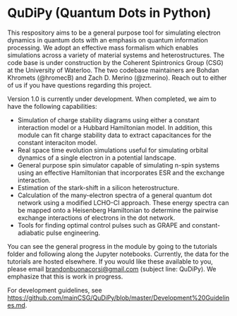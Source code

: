 # QuDiPy (Quantum Dots in Python)

This respository aims to be a general purpose tool for simulating electron dynamics in quantum dots with an emphasis on quantum information processing. We adopt an effective mass formalism which enables simulations across a variety of material systems and heterostructures. The code base is under construction by the Coherent Spintronics Group (CSG) at the University of Waterloo. The two codebase maintainers are Bohdan Khromets (@hromecB) and Zach D. Merino (@zmerino). Reach out to either of us if you have questions regarding this project.

Version 1.0 is currently under development. When completed, we aim to have the following capabilities:
- Simulation of charge stability diagrams using either a constant interaction model or a Hubbard Hamiltonian model. In addition, this module can fit charge stability data to extract capacitances for the constant interaciton model.
- Real space time evolution simulations useful for simulating orbital dynamics of a single electron in a potential landscape.
- General purpose spin simulator capable of simulating n-spin systems using an effective Hamiltonian that incorporates ESR and the exchange interaction.
- Estimation of the stark-shift in a silicon heterostructure.
- Calculation of the many-electron spectra of a general quantum dot network using a modified LCHO-CI approach. These energy spectra can be mapped onto a Heisenberg Hamiltonian to determine the pairwise exchange interactions of electrons in the dot network.
- Tools for finding optimal control pulses such as GRAPE and constant-adiabatic pulse engineering.

You can see the general progress in the module by going to the tutorials folder and following along the Jupyter notebooks.  Currently, the data for the tutorials are hosted elsewhere.  If you would like these available to you, please email brandonbuonacorsi@gmail.com (subject line: QuDiPy).  We emphasize that this is work in progress.

For development guidelines, see https://github.com/mainCSG/QuDiPy/blob/master/Development%20Guidelines.md.
